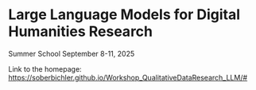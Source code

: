 # Large Language Models for Digital Humanities Research
Summer School September 8-11, 2025

Link to the homepage: https://soberbichler.github.io/Workshop_QualitativeDataResearch_LLM/#
